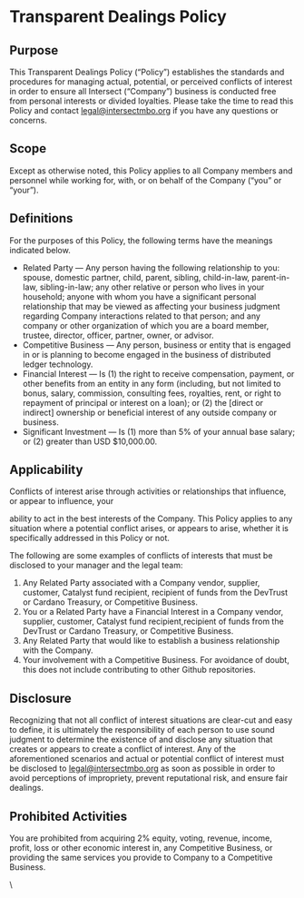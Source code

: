# Transparent Dealings Policy

## Purpose

This Transparent Dealings Policy (“Policy”) establishes the standards and procedures for managing actual, potential, or perceived conflicts of interest in order to ensure all Intersect (“Company”) business is conducted free from personal interests or divided loyalties. Please take the time to read this Policy and contact [legal@intersectmbo.org](mailto:legal@iohk.io) if you have any questions or concerns. &#x20;

## Scope

Except as otherwise noted, this Policy applies to all Company members and personnel while working for, with, or on behalf of the Company (“you” or “your”).

## Definitions

For the purposes of this Policy, the following terms have the meanings indicated below.

* Related Party — Any person having the following relationship to you: spouse, domestic partner, child, parent, sibling, child-in-law, parent-in-law, sibling-in-law; any other relative or person who lives in your household; anyone with whom you have a significant personal relationship that may be viewed as affecting your business judgment regarding Company interactions related to that person; and any company or other organization of which you are a board member, trustee, director, officer, partner, owner, or advisor.
* Competitive Business — Any person, business or entity that is engaged in or is planning to become engaged in the business of distributed ledger technology.
* Financial Interest — Is (1) the right to receive compensation, payment, or other benefits from an entity in any form (including, but not limited to bonus, salary, commission, consulting fees, royalties, rent, or right to repayment of principal or interest on a loan); or (2) the \[direct or indirect] ownership or beneficial interest of any outside company or business.&#x20;
* Significant Investment — Is (1) more than 5% of your annual base salary; or (2) greater than USD $10,000.00.

## Applicability

Conflicts of interest arise through activities or relationships that influence, or appear to influence, your

&#x20;ability to act in the best interests of the Company. This Policy applies to any situation where a potential conflict arises, or appears to arise, whether it is specifically addressed in this Policy or not.&#x20;

The following are some examples of conflicts of interests that must be disclosed to your manager and the legal team:

1. Any Related Party associated with a Company vendor, supplier, customer, Catalyst fund recipient, recipient of funds from the DevTrust or Cardano Treasury,  or Competitive Business.
2. You or a Related Party have a Financial Interest in a Company vendor, supplier, customer, Catalyst fund recipient,recipient of funds from the DevTrust or Cardano Treasury, or Competitive Business.
3. Any Related Party that would like to establish a business relationship with the Company.
4. Your involvement with a Competitive Business. For avoidance of doubt, this does not include contributing to other Github repositories.

## Disclosure

Recognizing that not all conflict of interest situations are clear-cut and easy to define, it is ultimately the responsibility of each person to use sound judgment to determine the existence of and disclose any situation that creates or appears to create a conflict of interest. Any of the aforementioned scenarios and actual or potential conflict of interest must be disclosed to  [legal@intersectmbo.org](mailto:legal@iohk.io) as soon as possible in order to avoid perceptions of impropriety, prevent reputational risk, and ensure fair dealings.&#x20;

## Prohibited Activities

You are prohibited from acquiring 2% equity, voting, revenue, income, profit, loss or other economic interest in, any Competitive Business, or providing the same services you provide to Company to a Competitive Business.

\
